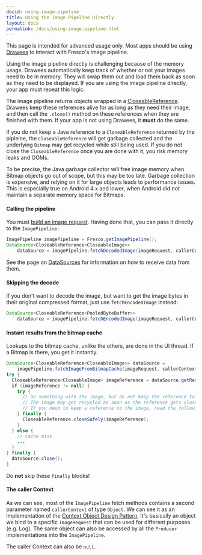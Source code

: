 ```yaml
---
docid: using-image-pipeline
title: Using the Image Pipeline Directly
layout: docs
permalink: /docs/using-image-pipeline.html
---
```


This page is intended for advanced usage only. Most apps should be using [Drawees](using-simpledraweeview.html) to interact with Fresco's image pipeline.

Using the image pipeline directly is challenging because of the memory usage. Drawees automatically keep track of whether or not your images need to be in memory. They will swap them out and load them back as soon as they need to be displayed. If you are using the image pipeline directly, your app must repeat this logic.

The image pipeline returns objects wrapped in a [CloseableReference](closeable-references.html). Drawees keep these references alive for as long as they need their image, and then call the `.close()` method on these references when they are finished with them. If your app is not using Drawees, it **must** do the same.

If you do not keep a Java reference to a `CloseableReference` returned by the pipleine, the `CloseableReference` will get garbage collected and the underlying `Bitmap` may get recycled while still being used. If you do not close the `CloseableReference` once you are done with it, you risk memory leaks and OOMs.

To be precise, the Java garbage collector will free image memory when Bitmap objects go out of scope, but this may be too late. Garbage collection is expensive, and relying on it for large objects leads to performance issues. This is especially true on Android 4.x and lower, when Android did not maintain a separate memory space for Bitmaps.

#### Calling the pipeline

You must [build an image request](image-requests.html). Having done that, you can pass it directly to the `ImagePipeline:`

```java
ImagePipeline imagePipeline = Fresco.getImagePipeline();
DataSource<CloseableReference<CloseableImage>>
    dataSource = imagePipeline.fetchDecodedImage(imageRequest, callerContext);
```

See the page on [DataSources](datasources-datasubscribers.html) for information on how to receive data from them.

#### Skipping the decode

If you don't want to decode the image, but want to get the image bytes in their original compressed format, just use `fetchEncodedImage` instead:

```java
DataSource<CloseableReference<PooledByteBuffer>>
    dataSource = imagePipeline.fetchEncodedImage(imageRequest, callerContext);
```

#### Instant results from the bitmap cache

Lookups to the bitmap cache, unlike the others, are done in the UI thread. If a Bitmap is there, you get it instantly.

```java
DataSource<CloseableReference<CloseableImage>> dataSource =
    imagePipeline.fetchImageFromBitmapCache(imageRequest, callerContext);
try {
  CloseableReference<CloseableImage> imageReference = dataSource.getResult();
  if (imageReference != null) {
    try {
      // Do something with the image, but do not keep the reference to it!
      // The image may get recycled as soon as the reference gets closed below.
      // If you need to keep a reference to the image, read the following sections.
    } finally {
      CloseableReference.closeSafely(imageReference);
    }
  } else {
    // cache miss
    ...
  }
} finally {
  dataSource.close();
}
```

Do **not** skip these `finally` blocks!

#### The caller Context

As we can see, most of the `ImagePipeline` fetch methods contains a second parameter named `callerContext` of type `Object`. We can see it as an implementation of the [Context Object Design Pattern](https://www.dre.vanderbilt.edu/~schmidt/PDF/Context-Object-Pattern.pdf). It's basically an object we bind to a specific `ImageRequest` that can be used for different purposes (e.g. Log). The same object can also be accessed by all the `Producer` implementations into the `ImagePipeline`.

The caller Context can also be `null`.

